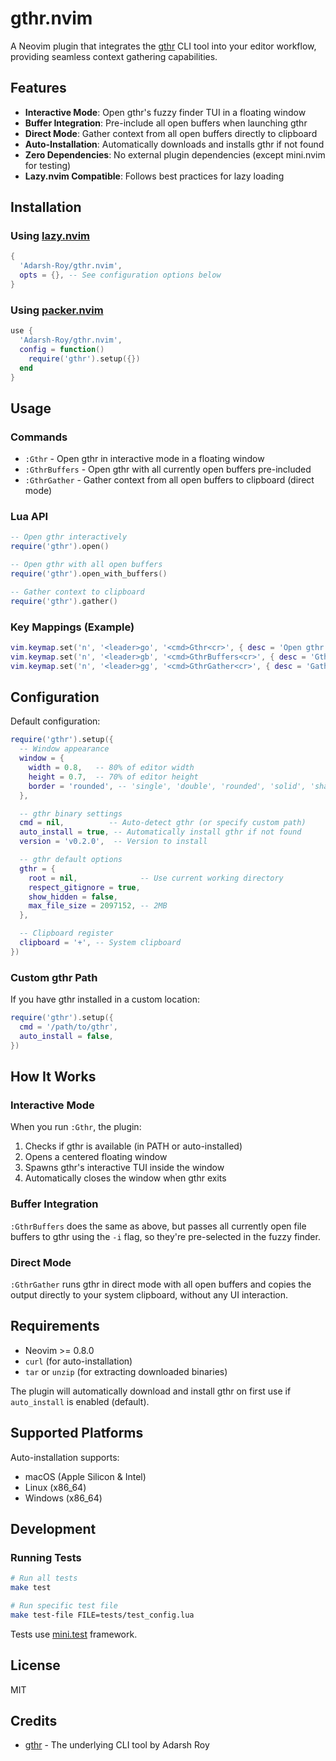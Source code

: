 # gthr.nvim

A Neovim plugin that integrates the [gthr](https://github.com/Adarsh-Roy/gthr) CLI tool into your editor workflow, providing seamless context gathering capabilities.

## Features

- **Interactive Mode**: Open gthr's fuzzy finder TUI in a floating window
- **Buffer Integration**: Pre-include all open buffers when launching gthr
- **Direct Mode**: Gather context from all open buffers directly to clipboard
- **Auto-Installation**: Automatically downloads and installs gthr if not found
- **Zero Dependencies**: No external plugin dependencies (except mini.nvim for testing)
- **Lazy.nvim Compatible**: Follows best practices for lazy loading

## Installation

### Using [lazy.nvim](https://github.com/folke/lazy.nvim)

```lua
{
  'Adarsh-Roy/gthr.nvim',
  opts = {}, -- See configuration options below
}
```

### Using [packer.nvim](https://github.com/wbthomason/packer.nvim)

```lua
use {
  'Adarsh-Roy/gthr.nvim',
  config = function()
    require('gthr').setup({})
  end
}
```

## Usage

### Commands

- `:Gthr` - Open gthr in interactive mode in a floating window
- `:GthrBuffers` - Open gthr with all currently open buffers pre-included
- `:GthrGather` - Gather context from all open buffers to clipboard (direct mode)

### Lua API

```lua
-- Open gthr interactively
require('gthr').open()

-- Open gthr with all open buffers
require('gthr').open_with_buffers()

-- Gather context to clipboard
require('gthr').gather()
```

### Key Mappings (Example)

```lua
vim.keymap.set('n', '<leader>go', '<cmd>Gthr<cr>', { desc = 'Open gthr' })
vim.keymap.set('n', '<leader>gb', '<cmd>GthrBuffers<cr>', { desc = 'Gthr with buffers' })
vim.keymap.set('n', '<leader>gg', '<cmd>GthrGather<cr>', { desc = 'Gather context' })
```

## Configuration

Default configuration:

```lua
require('gthr').setup({
  -- Window appearance
  window = {
    width = 0.8,   -- 80% of editor width
    height = 0.7,  -- 70% of editor height
    border = 'rounded', -- 'single', 'double', 'rounded', 'solid', 'shadow'
  },

  -- gthr binary settings
  cmd = nil,          -- Auto-detect gthr (or specify custom path)
  auto_install = true, -- Automatically install gthr if not found
  version = 'v0.2.0',  -- Version to install

  -- gthr default options
  gthr = {
    root = nil,              -- Use current working directory
    respect_gitignore = true,
    show_hidden = false,
    max_file_size = 2097152, -- 2MB
  },

  -- Clipboard register
  clipboard = '+', -- System clipboard
})
```

### Custom gthr Path

If you have gthr installed in a custom location:

```lua
require('gthr').setup({
  cmd = '/path/to/gthr',
  auto_install = false,
})
```

## How It Works

### Interactive Mode

When you run `:Gthr`, the plugin:
1. Checks if gthr is available (in PATH or auto-installed)
2. Opens a centered floating window
3. Spawns gthr's interactive TUI inside the window
4. Automatically closes the window when gthr exits

### Buffer Integration

`:GthrBuffers` does the same as above, but passes all currently open file buffers to gthr using the `-i` flag, so they're pre-selected in the fuzzy finder.

### Direct Mode

`:GthrGather` runs gthr in direct mode with all open buffers and copies the output directly to your system clipboard, without any UI interaction.

## Requirements

- Neovim >= 0.8.0
- `curl` (for auto-installation)
- `tar` or `unzip` (for extracting downloaded binaries)

The plugin will automatically download and install gthr on first use if `auto_install` is enabled (default).

## Supported Platforms

Auto-installation supports:
- macOS (Apple Silicon & Intel)
- Linux (x86_64)
- Windows (x86_64)

## Development

### Running Tests

```bash
# Run all tests
make test

# Run specific test file
make test-file FILE=tests/test_config.lua
```

Tests use [mini.test](https://github.com/echasnovski/mini.nvim/blob/main/readmes/mini-test.md) framework.

## License

MIT

## Credits

- [gthr](https://github.com/Adarsh-Roy/gthr) - The underlying CLI tool by Adarsh Roy
